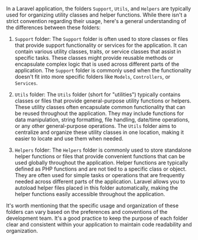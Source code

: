 In a Laravel application, the folders `Support`, `Utils`, and `Helpers` are typically used for organizing utility classes and helper functions. While there isn't a strict convention regarding their usage, here's a general understanding of the differences between these folders:

1. `Support` folder:
The `Support` folder is often used to store classes or files that provide support functionality or services for the application. It can contain various utility classes, traits, or service classes that assist in specific tasks. These classes might provide reusable methods or encapsulate complex logic that is used across different parts of the application. The `Support` folder is commonly used when the functionality doesn't fit into more specific folders like `Models`, `Controllers`, or `Services`.

2. `Utils` folder:
The `Utils` folder (short for "utilities") typically contains classes or files that provide general-purpose utility functions or helpers. These utility classes often encapsulate common functionality that can be reused throughout the application. They may include functions for data manipulation, string formatting, file handling, date/time operations, or any other general-purpose operations. The `Utils` folder aims to centralize and organize these utility classes in one location, making it easier to locate and use them when needed.

3. `Helpers` folder:
The `Helpers` folder is commonly used to store standalone helper functions or files that provide convenient functions that can be used globally throughout the application. Helper functions are typically defined as PHP functions and are not tied to a specific class or object. They are often used for simple tasks or operations that are frequently needed across different parts of the application. Laravel allows you to autoload helper files placed in this folder automatically, making the helper functions easily accessible throughout the application.

It's worth mentioning that the specific usage and organization of these folders can vary based on the preferences and conventions of the development team. It's a good practice to keep the purpose of each folder clear and consistent within your application to maintain code readability and organization.